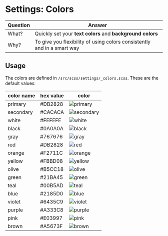 # Settings: Colors

Question| Answer
--------|--------
What?   | Quickly set your **text colors** and **background colors**
Why?    | To give you flexibility of using colors consistently and in a smart way

## Usage
The colors are defined in `/src/scss/settings/_colors.scss`. These are the default values:

color name | hex value | color
-----------|-----------|--------------
primary    | #DB2828   | ![primary](https://dummyimage.com/80x24/DB2828.png&text=+)
secondary  | #CACACA   | ![secondary](https://dummyimage.com/80x24/CACACA.png&text=+)
white      | #FEFEFE   | ![white](https://dummyimage.com/80x24/FEFEFE.png&text=+)
black      | #0A0A0A   | ![black](https://dummyimage.com/80x24/0A0A0A.png&text=+)
gray       | #767676   | ![gray](https://dummyimage.com/80x24/767676.png&text=+)
red        | #DB2828   | ![red](https://dummyimage.com/80x24/DB2828.png&text=+)
orange     | #F2711C   | ![orange](https://dummyimage.com/80x24/F2711C.png&text=+)
yellow     | #FBBD08   | ![yellow](https://dummyimage.com/80x24/FBBD08.png&text=+)
olive      | #B5CC18   | ![olive](https://dummyimage.com/80x24/B5CC18.png&text=+)
green      | #21BA45   | ![green](https://dummyimage.com/80x24/21BA45.png&text=+)
teal       | #00B5AD   | ![teal](https://dummyimage.com/80x24/00B5AD.png&text=+)
blue       | #2185D0   | ![blue](https://dummyimage.com/80x24/2185D0.png&text=+)
violet     | #6435C9   | ![violet](https://dummyimage.com/80x24/6435C9.png&text=+)
purple     | #A333C8   | ![purple](https://dummyimage.com/80x24/A333C8.png&text=+)
pink       | #E03997   | ![pink](https://dummyimage.com/80x24/E03997.png&text=+)
brown      | #A5673F   | ![brown](https://dummyimage.com/80x24/A5673F.png&text=+)
